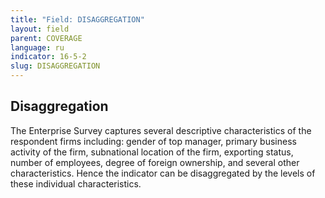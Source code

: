 ```yaml
---
title: "Field: DISAGGREGATION"
layout: field
parent: COVERAGE
language: ru
indicator: 16-5-2
slug: DISAGGREGATION
---
```

## Disaggregation

The Enterprise Survey captures several descriptive characteristics of the respondent firms including: gender of top manager, primary business activity of the firm, subnational location of the firm, exporting status, number of employees, degree of foreign ownership, and several other characteristics. Hence the indicator can be disaggregated by the levels of these individual characteristics.